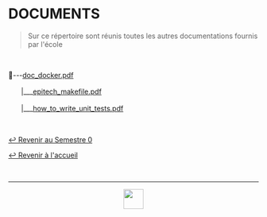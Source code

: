 # DOCUMENTS

> Sur ce répertoire sont réunis toutes les autres documentations fournis par l'école

<br>

📂---[doc_docker.pdf](https://github.com/Studio-17/Epitech-Subjects/blob/main/Semestre_0/DOCUMENTS/Technical_Documentation/doc_docker.pdf)

ㅤㅤ|\_\_\_[epitech_makefile.pdf](https://github.com/Studio-17/Epitech-Subjects/blob/main/Semestre_0/DOCUMENTS/Technical_Documentation/epitech_makefile.pdf)

ㅤㅤ|\_\_\_[how_to_write_unit_tests.pdf](https://github.com/Studio-17/Epitech-Subjects/blob/main/Semestre_0/DOCUMENTS/Technical_Documentation/how_to_write_unit_tests.pdf)

<br>

[↩️ Revenir au Semestre 0](https://github.com/Studio-17/Epitech-Subjects/tree/main/Semestre_0/DOCUMENTS)

[↩️ Revenir à l'accueil](https://github.com/Studio-17/Epitech-Subjects)

<br>

---

<div align="center">

<a href="https://github.com/Studio-17" target="_blank"><img src="../../voc17.gif" width="40"></a>

</div>

